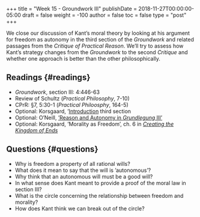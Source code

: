 +++
title = "Week 15 - Groundwork III"
publishDate = 2018-11-27T00:00:00-05:00
draft = false
weight = -100
author = false
toc = false
type = "post"
+++

We close our discussion of Kant&rsquo;s moral theory by looking at his
argument for freedom as autonomy in the third section of the _Groundwork_
and related passages from the _Critique of Practical Reason_. We&rsquo;ll try to
assess how Kant&rsquo;s strategy changes from the _Groundwork_ to the second
_Critique_ and whether one approach is better than the other philosophically.


## Readings {#readings}

-   _Groundwork_, section III: 4:446-63
-   Review of Schultz (_Practical Philosophy_, 7-10)
-   CPrR: §7, 5:30-1 (_Practical Philoosphy_, 164-5)
-   Optional: Korsgaard, &rsquo;[Introduction](https://www.dropbox.com/s/1cx66fff65g3skm/korsgaard1998%5FIntroduction.pdf?dl=0) third section
-   Optional: O&rsquo;Neill, [&rsquo;Reason and Autonomy in _Grundlegung_ III&rsquo;](%7Cfilename%7C/pdfs/phil871/phil871kant/OneilReason.pdf)
-   Optional: Korsgaard, &rsquo;Morality as Freedom&rsquo;, ch. 6 in [_Creating the Kingdom of Ends_](https://www.dropbox.com/s/13h4vph1n6ke5qi/korsgaard1996a%5Fcreating%5Fthe%5Fkingdom%5Fof%5Fends.pdf?dl=0)


## Questions {#questions}

-   Why is freedom a property of all rational wills?
-   What does it mean to say that the will is &rsquo;autonomous&rsquo;?
-   Why think that an autonomous will must be a good will?
-   In what sense does Kant meant to provide a proof of the moral law in section III?
-   What is the circle concerning the relationship between freedom and morality?
-   How does Kant think we can break out of the circle?

